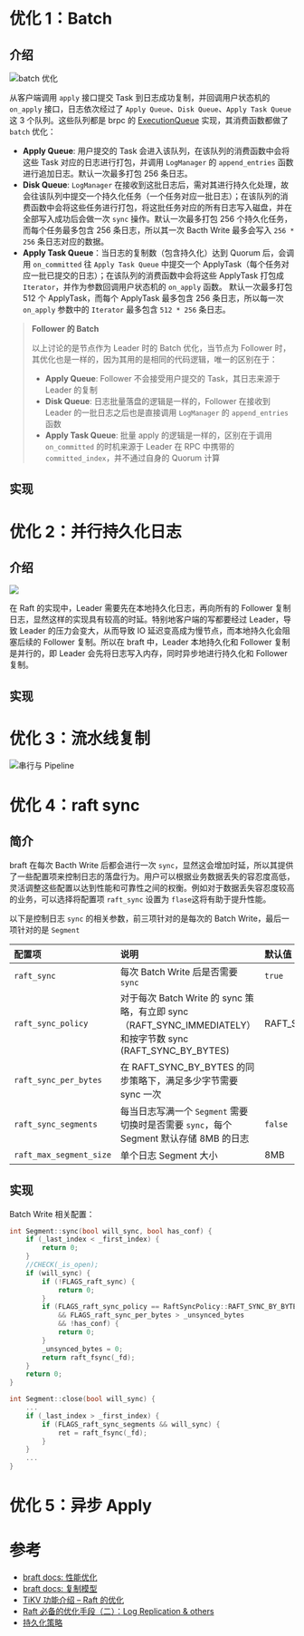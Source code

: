 优化 1：Batch
===

介绍
---

![batch 优化](image/batch.png)

从客户端调用 `apply` 接口提交 Task 到日志成功复制，并回调用户状态机的 `on_apply` 接口，日志依次经过了 `Apply Queue`、`Disk Queue`、`Apply Task Queue` 这 3 个队列。这些队列都是 brpc 的 [ExecutionQueue][ExecutionQueue] 实现，其消费函数都做了 `batch` 优化：

* **Apply Queue**: 用户提交的 Task 会进入该队列，在该队列的消费函数中会将这些 Task 对应的日志进行打包，并调用 `LogManager` 的 `append_entries` 函数进行追加日志。默认一次最多打包 256 条日志。
* **Disk Queue**: `LogManager` 在接收到这批日志后，需对其进行持久化处理，故会往该队列中提交一个持久化任务（一个任务对应一批日志）；在该队列的消费函数中会将这些任务进行打包，将这批任务对应的所有日志写入磁盘，并在全部写入成功后会做一次 `sync` 操作。默认一次最多打包 256 个持久化任务，而每个任务最多包含 256 条日志，所以其一次 Bacth Write 最多会写入 `256 * 256` 条日志对应的数据。
* **Apply Task Queue**：当日志的复制数（包含持久化）达到 Quorum 后，会调用 `on_committed` 往 `Apply Task Queue` 中提交一个 ApplyTask（每个任务对应一批已提交的日志）；在该队列的消费函数中会将这些 ApplyTask 打包成 `Iterator`，并作为参数回调用户状态机的 `on_apply` 函数。 默认一次最多打包 512 个 ApplyTask，而每个 ApplyTask 最多包含 256 条日志，所以每一次 `on_apply` 参数中的 `Iterator` 最多包含 `512 * 256` 条日志。

[ExecutionQueue]: https://brpc.apache.org/docs/bthread/execution-queue

> **Follower 的 Batch**
>
> 以上讨论的是节点作为 Leader 时的 Batch 优化，当节点为 Follower 时，其优化也是一样的，因为其用的是相同的代码逻辑，唯一的区别在于：
> * **Apply Queue**: Follower 不会接受用户提交的 Task，其日志来源于 Leader 的复制
> * **Disk Queue**: 日志批量落盘的逻辑是一样的，Follower 在接收到 Leader 的一批日志之后也是直接调用 `LogManager` 的 `append_entries` 函数
> * **Apply Task Queue**: 批量 apply 的逻辑是一样的，区别在于调用 `on_committed` 的时机来源于 Leader 在 RPC 中携带的 `committed_index`，并不通过自身的 Quorum 计算

实现
---

优化 2：并行持久化日志
===

介绍
---

![](image/append_parallel.svg)

在 Raft 的实现中，Leader 需要先在本地持久化日志，再向所有的 Follower 复制日志，显然这样的实现具有较高的时延。特别地客户端的写都要经过 Leader，导致 Leader 的压力会变大，从而导致 IO 延迟变高成为慢节点，而本地持久化会阻塞后续的 Follower 复制。所以在 braft 中，Leader 本地持久化和 Follower 复制是并行的，即 Leader 会先将日志写入内存，同时异步地进行持久化和 Follower 复制。

实现
---



优化 3：流水线复制
===

![串行与 Pipeline](image/pipeline-2.svg)


优化 4：raft sync
===

简介
---

braft 在每次 Bacth Write 后都会进行一次 `sync`，显然这会增加时延，所以其提供了一些配置项来控制日志的落盘行为。用户可以根据业务数据丢失的容忍度高低，灵活调整这些配置以达到性能和可靠性之间的权衡。例如对于数据丢失容忍度较高的业务，可以选择将配置项 `raft_sync` 设置为 `flase`这将有助于提升性能。

以下是控制日志 `sync` 的相关参数，前三项针对的是每次的 Batch Write，最后一项针对的是 `Segment`

| 配置项                  | 说明                                                                                                         | 默认值                |
|:------------------------|:-------------------------------------------------------------------------------------------------------------|:----------------------|
| `raft_sync`             | 每次 Batch Write 后是否需要 `sync`                                                                           | `true`                |
| `raft_sync_policy`      | 对于每次 Batch Write 的 sync 策略，有立即 sync （RAFT_SYNC_IMMEDIATELY）和按字节数 sync (RAFT_SYNC_BY_BYTES) | RAFT_SYNC_IMMEDIATELY |
| `raft_sync_per_bytes`   | 在 RAFT_SYNC_BY_BYTES 的同步策略下，满足多少字节需要 sync 一次                                               |
| `raft_sync_segments`    | 每当日志写满一个 `Segment` 需要切换时是否需要 `sync`，每个 Segment 默认存储 8MB 的日志                       | `false`               |
| `raft_max_segment_size` | 单个日志 Segment 大小                                                                                        | 8MB                   |


实现
---

Batch Write 相关配置：

```cpp
int Segment::sync(bool will_sync, bool has_conf) {
    if (_last_index < _first_index) {
        return 0;
    }
    //CHECK(_is_open);
    if (will_sync) {
        if (!FLAGS_raft_sync) {
            return 0;
        }
        if (FLAGS_raft_sync_policy == RaftSyncPolicy::RAFT_SYNC_BY_BYTES
            && FLAGS_raft_sync_per_bytes > _unsynced_bytes
            && !has_conf) {
            return 0;
        }
        _unsynced_bytes = 0;
        return raft_fsync(_fd);
    }
    return 0;
}
```

```cpp
int Segment::close(bool will_sync) {
    ...
    if (_last_index > _first_index) {
        if (FLAGS_raft_sync_segments && will_sync) {
            ret = raft_fsync(_fd);
        }
    }
    ...
}
```

优化 5：异步 Apply
===



参考
===

* [braft docs: 性能优化](https://github.com/baidu/braft/blob/master/docs/cn/raft_protocol.md#%E6%80%A7%E8%83%BD%E4%BC%98%E5%8C%96)
* [braft docs: 复制模型](https://github.com/baidu/braft/blob/master/docs/cn/replication.md)
* [TiKV 功能介绍 – Raft 的优化](https://cn.pingcap.com/blog/optimizing-raft-in-tikv/)
* [Raft 必备的优化手段（二）：Log Replication & others](https://zhuanlan.zhihu.com/p/668511529)
* [持久化策略](https://github.com/baidu/braft/issues?q=is%3Aissue+sync)
